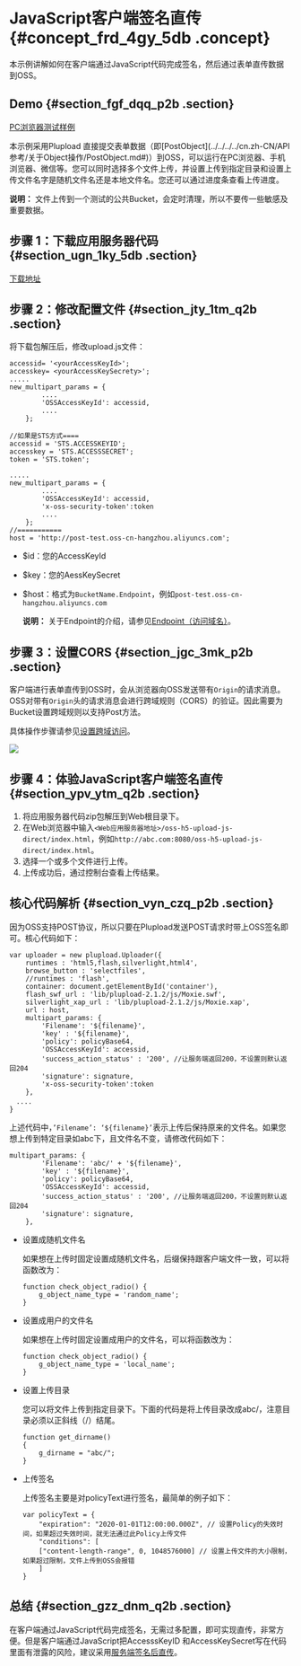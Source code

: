 # JavaScript客户端签名直传 {#concept_frd_4gy_5db .concept}

本示例讲解如何在客户端通过JavaScript代码完成签名，然后通过表单直传数据到OSS。

## Demo {#section_fgf_dqq_p2b .section}

[PC浏览器测试样例](http://oss-demo.aliyuncs.com/oss-h5-upload-js-direct/index.html)

本示例采用Plupload 直接提交表单数据（即[PostObject](../../../../cn.zh-CN/API 参考/关于Object操作/PostObject.md#)）到OSS，可以运行在PC浏览器、手机浏览器、微信等。您可以同时选择多个文件上传，并设置上传到指定目录和设置上传文件名字是随机文件名还是本地文件名。您还可以通过进度条查看上传进度。

**说明：** 文件上传到一个测试的公共Bucket，会定时清理，所以不要传一些敏感及重要数据。

## 步骤 1：下载应用服务器代码 {#section_ugn_1ky_5db .section}

[下载地址](https://docs-aliyun.cn-hangzhou.oss.aliyun-inc.com/internal/oss/0.0.4/assets/sample/oss-h5-upload-js-direct.zip)

## 步骤 2：修改配置文件 {#section_jty_1tm_q2b .section}

将下载包解压后，修改upload.js文件：

```
accessid= '<yourAccessKeyId>';
accesskey= <yourAccessKeySecrety>';
.....
new_multipart_params = {
        ....
        'OSSAccessKeyId': accessid, 
        ....
    };

//如果是STS方式====
accessid = 'STS.ACCESSKEYID';
accesskey = 'STS.ACCESSSECRET';
token = 'STS.token';

.....
new_multipart_params = {
        ....
        'OSSAccessKeyId': accessid, 
        'x-oss-security-token':token
        ....
    };
//===========
host = 'http://post-test.oss-cn-hangzhou.aliyuncs.com';
```

-   $id：您的AccessKeyId
-   $key：您的AessKeySecret
-   $host：格式为`BucketName.Endpoint`，例如`post-test.oss-cn-hangzhou.aliyuncs.com`

    **说明：** 关于Endpoint的介绍，请参见[Endpoint（访问域名）](../../../../cn.zh-CN/开发指南/基本概念介绍.md#section_s3j_nmt_tdb)。


## 步骤 3：设置CORS {#section_jgc_3mk_p2b .section}

客户端进行表单直传到OSS时，会从浏览器向OSS发送带有`Origin`的请求消息。OSS对带有`Origin`头的请求消息会进行跨域规则（CORS）的验证。因此需要为Bucket设置跨域规则以支持Post方法。

具体操作步骤请参见[设置跨域访问](../../../../cn.zh-CN/控制台用户指南/管理存储空间/设置跨域访问.md#)。

![](http://static-aliyun-doc.oss-cn-hangzhou.aliyuncs.com/assets/img/21672/153976862412308_zh-CN.png)

## 步骤 4：体验JavaScript客户端签名直传 {#section_ypv_ytm_q2b .section}

1.  将应用服务器代码zip包解压到Web根目录下。
2.  在Web浏览器中输入`<Web应用服务器地址>/oss-h5-upload-js-direct/index.html`，例如`http://abc.com:8080/oss-h5-upload-js-direct/index.html`。
3.  选择一个或多个文件进行上传。
4.  上传成功后，通过控制台查看上传结果。

## 核心代码解析 {#section_vyn_czq_p2b .section}

因为OSS支持POST协议，所以只要在Plupload发送POST请求时带上OSS签名即可。核心代码如下：

```
var uploader = new plupload.Uploader({
    runtimes : 'html5,flash,silverlight,html4',
    browse_button : 'selectfiles',
    //runtimes : 'flash',
    container: document.getElementById('container'),
    flash_swf_url : 'lib/plupload-2.1.2/js/Moxie.swf',
    silverlight_xap_url : 'lib/plupload-2.1.2/js/Moxie.xap',
    url : host,
    multipart_params: {
        'Filename': '${filename}',
        'key' : '${filename}',
        'policy': policyBase64,
        'OSSAccessKeyId': accessid,
        'success_action_status' : '200', //让服务端返回200，不设置则默认返回204
        'signature': signature,
        'x-oss-security-token':token
    },
　....
}
```

上述代码中，`’Filename’: ‘${filename}’`表示上传后保持原来的文件名。如果您想上传到特定目录如abc下，且文件名不变，请修改代码如下：

```
multipart_params: {
        'Filename': 'abc/' + '${filename}',
        'key' : '${filename}',
        'policy': policyBase64,
        'OSSAccessKeyId': accessid,
        'success_action_status' : '200', //让服务端返回200，不设置则默认返回204
        'signature': signature,
    },
```

-   设置成随机文件名

    如果想在上传时固定设置成随机文件名，后缀保持跟客户端文件一致，可以将函数改为：

    ```
    function check_object_radio() {
        g_object_name_type = 'random_name';
    }
    ```

-   设置成用户的文件名

    如果想在上传时固定设置成用户的文件名，可以将函数改为：

    ```
    function check_object_radio() {
        g_object_name_type = 'local_name';
    }
    ```

-   设置上传目录

    您可以将文件上传到指定目录下。下面的代码是将上传目录改成abc/，注意目录必须以正斜线（/）结尾。

    ```
    function get_dirname()
    {
        g_dirname = "abc/"; 
    }
    ```

-   上传签名

    上传签名主要是对policyText进行签名，最简单的例子如下：

    ```
    var policyText = {
        "expiration": "2020-01-01T12:00:00.000Z", // 设置Policy的失效时间，如果超过失效时间，就无法通过此Policy上传文件
        "conditions": [
        ["content-length-range", 0, 1048576000] // 设置上传文件的大小限制，如果超过限制，文件上传到OSS会报错
        ]
    }
    ```


## 总结 {#section_gzz_dnm_q2b .section}

在客户端通过JavaScript代码完成签名，无需过多配置，即可实现直传，非常方便。但是客户端通过JavaScript把AccesssKeyID 和AccessKeySecret写在代码里面有泄露的风险，建议采用[服务端签名后直传](cn.zh-CN/最佳实践/Web端直传实践/服务端签名后直传.md#)。


